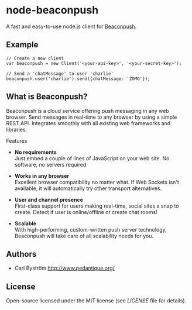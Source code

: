 node-beaconpush
===============

A fast and easy-to-use node.js client for [Beaconpush](http://beaconpush.com).

Example
-------
    // Create a new client
    var beaconpush = new Client('<your-api-key>', '<your-secret-key>');
    
    // Send a 'chatMessage' to user 'charlie'
    beaconpush.user('charlie').send({chatMessage: 'ZOMG'});

What is Beaconpush?
-------------------

Beaconpush is a cloud service offering push messaging in any web browser.
Send messages in real-time to any browser by using a simple REST API.
Integrates smoothly with all existing web frameworks and libraries.

Features<br>
* **No requirements**<br>
Just embed a couple of lines of JavaScript on your web site. No software, no servers required

* **Works in any browser**<br>
Excellent browser compatibility no matter what. If Web Sockets isn't available, it will automatically try other transport alternatives.

* **User and channel presence**<br>
First-class support for users making real-time, social sites a snap to create. Detect if user is online/offline or create chat rooms!

* **Scalable**<br>
With high-performing, custom-written push server technology, Beaconpush will take care of all scalability needs for you.


Authors
-------

- Carl Bystr&ouml;m <http://www.pedantique.org/>

License
-------

Open-source licensed under the MIT license (see _LICENSE_ file for details).

